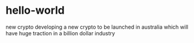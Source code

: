 # hello-world
new crypto
developing a new crypto to be launched in australia which will have huge traction in a billion dollar industry
